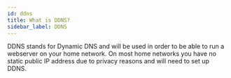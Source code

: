 ```yaml
---
id: ddns
title: What is DDNS?
sidebar_label: DDNS
---
```


DDNS stands for Dynamic DNS and will be used in order to be able to run a webserver on your home network. On most home networks you have no static public IP address due to privacy reasons and will need to set up DDNS.